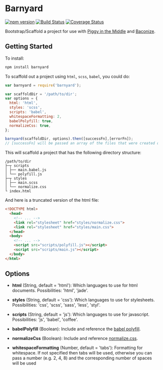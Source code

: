 Barnyard
========

[![npm version](https://badge.fury.io/js/barnyard.svg)](https://badge.fury.io/js/barnyard)
[![Build Status](https://travis-ci.org/davej/barnyard.svg?branch=master)](https://travis-ci.org/davej/barnyard)
[![Coverage Status](https://img.shields.io/coveralls/davej/barnyard.svg)](https://coveralls.io/r/davej/barnyard?branch=master)

Bootstrap/Scaffold a project for use with [Piggy in the Middle](https://github.com/davej/piggy-in-the-middle) and [Baconize](https://github.com/davej/baconize).


Getting Started
---------------

To install:
```sh
npm install barnyard
```

To scaffold out a project using `html`, `scss`, `babel`, you could do:

```javascript
var barnyard = require('barnyard');

var scaffoldDir = '/path/to/dir';
var options = {
  html: 'html',
  styles: 'scss',
  scripts: 'babel',
  whitespaceFormatting: 2,
  babelPolyfill: true,
  normalizeCss: true,
};

barnyard(scaffoldDir, options).then([successFn],[errorFn]);
// [successFn] will be passed an array of the files that were created during the scaffold
```

This will scaffold a project that has the following directory structure:

```
/path/to/dir
├─┬ scripts
│ ├── main.babel.js
│ └── polyfill.js
├─┬ styles
│ ├── main.scss
│ └── normalize.css
└ index.html
```

And here is a truncated version of the html file:

```html
<!DOCTYPE html>
  <head>
    <!-- ... -->
    <link rel="stylesheet" href="styles/normalize.css">
    <link rel="stylesheet" href="styles/main.css">
  </head>
  <body>
    <!-- ... -->
    <script src="scripts/polyfill.js"></script>
    <script src="scripts/main.js"></script>
  </body>
</html>
```


Options
-------

- **html** (String, default = 'html'): Which languages to use for html documents. Possibilities: 'html', 'jade'.

- **styles** (String, default = 'css'): Which languages to use for stylesheets. Possibilities: 'css', 'scss', 'sass', 'less', 'styl'.

- **scripts** (String, default = 'js'): Which languages to use for javascript. Possibilities: 'js', 'babel', 'coffee'.

- **babelPolyfill** (Boolean): Include and reference the [babel polyfill](https://babeljs.io/docs/usage/polyfill/).

- **normalizeCss** (Boolean): Include and reference [normalize.css](https://necolas.github.io/normalize.css/).

- **whitespaceFormatting** (Number, default = 'tabs'): Formatting for whitespace. If not specified then tabs will be used, otherwise you can pass a number (e.g. 2, 4, 8) and the corresponding number of spaces will be used
